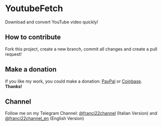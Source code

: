# YoutubeFetch
Download and convert YouTube video quickly!

## How to contribute
Fork this project, create a new branch, commit all changes and create a pull request!

## Make a donation
If you like my work, you could make a donation: [PayPal](https://PayPal.me/franci22/1) or [Coinbase](https://coinbase.com/franci22).
**Thanks!**

## Channel
Follow me on my Telegram Channel: [@franci22channel](https://telegram.me/franci22channel) (Italian Version) and [@franci22channel_en](https://telegram.me/franci22channel_en) (English Version)
